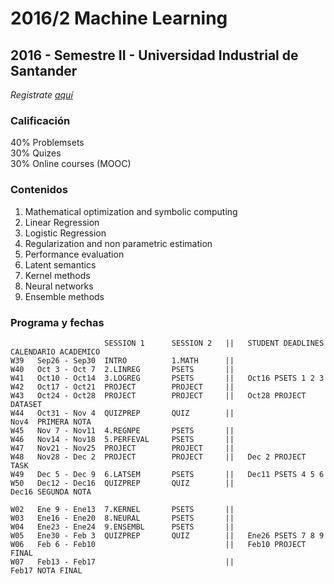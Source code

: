 # 2016/2 Machine Learning

## 2016 - Semestre II - Universidad Industrial de Santander

_Regístrate [aquí](https://docs.google.com/forms/d/e/1FAIpQLSekLcDmMN8n2o4U5wmaXK4wpcK-EqaAW2atfWFiTVO_5dM-kQ/viewform)_

### Calificación

40% Problemsets<br/>
30% Quizes<br/>
30% Online courses (MOOC)

### Contenidos

1. Mathematical optimization and symbolic computing
2. Linear Regression
3. Logistic Regression
4. Regularization and non parametric estimation
5. Performance evaluation
6. Latent semantics
7. Kernel methods
8. Neural networks
9. Ensemble methods

### Programa y fechas

                         SESSION 1      SESSION 2   ||   STUDENT DEADLINES        CALENDARIO ACADEMICO
    W39   Sep26 - Sep30  INTRO          1.MATH      ||
    W40   Oct 3 - Oct 7  2.LINREG       PSETS       ||
    W41   Oct10 - Oct14  3.LOGREG       PSETS       ||   Oct16 PSETS 1 2 3
    W42   Oct17 - Oct21  PROJECT        PROJECT     ||
    W43   Oct24 - Oct28  PROJECT        PROJECT     ||   Oct28 PROJECT DATASET 
    W44   Oct31 - Nov 4  QUIZPREP       QUIZ        ||                            Nov4  PRIMERA NOTA
    W45   Nov 7 - Nov11  4.REGNPE       PSETS       ||
    W46   Nov14 - Nov18  5.PERFEVAL     PSETS       ||
    W47   Nov21 - Nov25  PROJECT        PROJECT     ||
    W48   Nov28 - Dec 2  PROJECT        PROJECT     ||   Dec 2 PROJECT TASK   
    W49   Dec 5 - Dec 9  6.LATSEM       PSETS       ||   Dec11 PSETS 4 5 6
    W50   Dec12 - Dec16  QUIZPREP       QUIZ        ||                            Dec16 SEGUNDA NOTA
    
    W02   Ene 9 - Ene13  7.KERNEL       PSETS       ||
    W03   Ene16 - Ene20  8.NEURAL       PSETS       ||
    W04   Ene23 - Ene24  9.ENSEMBL      PSETS       ||
    W05   Ene30 - Feb 3  QUIZPREP       QUIZ        ||   Ene26 PSETS 7 8 9
    W06   Feb 6 - Feb10                             ||   Feb10 PROJECT FINAL
    W07   Feb13 - Feb17                             ||                            Feb17 NOTA FINAL
